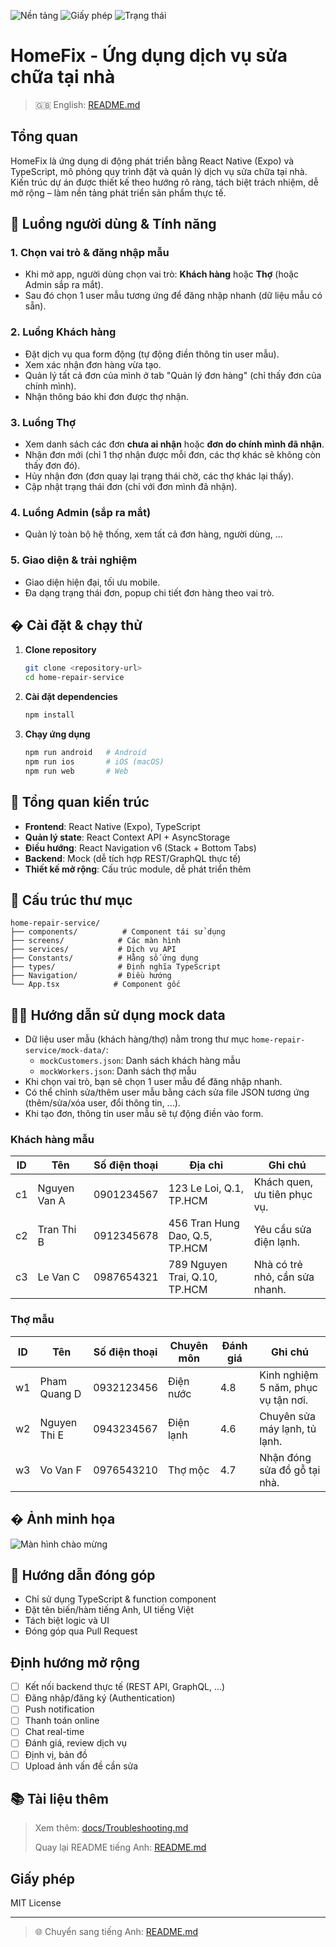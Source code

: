 
![Nền tảng](https://img.shields.io/badge/platform-React%20Native-blue)
![Giấy phép](https://img.shields.io/badge/license-MIT-green)
![Trạng thái](https://img.shields.io/badge/status-beta-orange)

# HomeFix - Ứng dụng dịch vụ sửa chữa tại nhà

> 🇬🇧 English: [README.md](./README.md)

## Tổng quan
HomeFix là ứng dụng di động phát triển bằng React Native (Expo) và TypeScript, mô phỏng quy trình đặt và quản lý dịch vụ sửa chữa tại nhà. Kiến trúc dự án được thiết kế theo hướng rõ ràng, tách biệt trách nhiệm, dễ mở rộng –  làm nền tảng phát triển sản phẩm thực tế.

## 🔑 Luồng người dùng & Tính năng

### 1. Chọn vai trò & đăng nhập mẫu
- Khi mở app, người dùng chọn vai trò: **Khách hàng** hoặc **Thợ** (hoặc Admin sắp ra mắt).
- Sau đó chọn 1 user mẫu tương ứng để đăng nhập nhanh (dữ liệu mẫu có sẵn).

### 2. Luồng Khách hàng
- Đặt dịch vụ qua form động (tự động điền thông tin user mẫu).
- Xem xác nhận đơn hàng vừa tạo.
- Quản lý tất cả đơn của mình ở tab "Quản lý đơn hàng" (chỉ thấy đơn của chính mình).
- Nhận thông báo khi đơn được thợ nhận.

### 3. Luồng Thợ
- Xem danh sách các đơn **chưa ai nhận** hoặc **đơn do chính mình đã nhận**.
- Nhận đơn mới (chỉ 1 thợ nhận được mỗi đơn, các thợ khác sẽ không còn thấy đơn đó).
- Hủy nhận đơn (đơn quay lại trạng thái chờ, các thợ khác lại thấy).
- Cập nhật trạng thái đơn (chỉ với đơn mình đã nhận).

### 4. Luồng Admin (sắp ra mắt)
- Quản lý toàn bộ hệ thống, xem tất cả đơn hàng, người dùng, ...

### 5. Giao diện & trải nghiệm
- Giao diện hiện đại, tối ưu mobile.
- Đa dạng trạng thái đơn, popup chi tiết đơn hàng theo vai trò.

## � Cài đặt & chạy thử

1. **Clone repository**
   ```bash
   git clone <repository-url>
   cd home-repair-service
   ```
2. **Cài đặt dependencies**
   ```bash
   npm install
   ```
3. **Chạy ứng dụng**
   ```bash
   npm run android   # Android
   npm run ios       # iOS (macOS)
   npm run web       # Web
   ```

## 🧱 Tổng quan kiến trúc

- **Frontend**: React Native (Expo), TypeScript
- **Quản lý state**: React Context API + AsyncStorage
- **Điều hướng**: React Navigation v6 (Stack + Bottom Tabs)
- **Backend**: Mock (dễ tích hợp REST/GraphQL thực tế)
- **Thiết kế mở rộng**: Cấu trúc module, dễ phát triển thêm

## 📂 Cấu trúc thư mục

```
home-repair-service/
├── components/          # Component tái sử dụng
├── screens/            # Các màn hình
├── services/           # Dịch vụ API
├── Constants/          # Hằng số ứng dụng
├── types/              # Định nghĩa TypeScript
├── Navigation/         # Điều hướng
└── App.tsx            # Component gốc
```

## 🧑‍💻 Hướng dẫn sử dụng mock data

- Dữ liệu user mẫu (khách hàng/thợ) nằm trong thư mục `home-repair-service/mock-data/`:
  - `mockCustomers.json`: Danh sách khách hàng mẫu
  - `mockWorkers.json`: Danh sách thợ mẫu
- Khi chọn vai trò, bạn sẽ chọn 1 user mẫu để đăng nhập nhanh.
- Có thể chỉnh sửa/thêm user mẫu bằng cách sửa file JSON tương ứng (thêm/sửa/xóa user, đổi thông tin, ...).
- Khi tạo đơn, thông tin user mẫu sẽ tự động điền vào form.

### Khách hàng mẫu

| ID  | Tên            | Số điện thoại | Địa chỉ                        | Ghi chú                      |
|-----|----------------|---------------|-------------------------------|------------------------------|
| c1  | Nguyen Van A   | 0901234567    | 123 Le Loi, Q.1, TP.HCM       | Khách quen, ưu tiên phục vụ. |
| c2  | Tran Thi B     | 0912345678    | 456 Tran Hung Dao, Q.5, TP.HCM| Yêu cầu sửa điện lạnh.       |
| c3  | Le Van C       | 0987654321    | 789 Nguyen Trai, Q.10, TP.HCM | Nhà có trẻ nhỏ, cần sửa nhanh.|

### Thợ mẫu

| ID  | Tên            | Số điện thoại | Chuyên môn   | Đánh giá | Ghi chú                        |
|-----|----------------|---------------|--------------|----------|-------------------------------|
| w1  | Pham Quang D   | 0932123456    | Điện nước    | 4.8      | Kinh nghiệm 5 năm, phục vụ tận nơi. |
| w2  | Nguyen Thi E   | 0943234567    | Điện lạnh    | 4.6      | Chuyên sửa máy lạnh, tủ lạnh.      |
| w3  | Vo Van F       | 0976543210    | Thợ mộc      | 4.7      | Nhận đóng sửa đồ gỗ tại nhà.       |

## � Ảnh minh họa

![Màn hình chào mừng](./App%20Welcome.jpg)

<!-- Thêm các ảnh chụp màn hình khác nếu có -->

## 🤝 Hướng dẫn đóng góp

- Chỉ sử dụng TypeScript & function component
- Đặt tên biến/hàm tiếng Anh, UI tiếng Việt
- Tách biệt logic và UI
- Đóng góp qua Pull Request

## Định hướng mở rộng

- [ ] Kết nối backend thực tế (REST API, GraphQL, ...)
- [ ] Đăng nhập/đăng ký (Authentication)
- [ ] Push notification
- [ ] Thanh toán online
- [ ] Chat real-time
- [ ] Đánh giá, review dịch vụ
- [ ] Định vị, bản đồ
- [ ] Upload ảnh vấn đề cần sửa

## 📚 Tài liệu thêm

> Xem thêm: [docs/Troubleshooting.md](./docs/Troubleshooting.md)
> 
> Quay lại README tiếng Anh: [README.md](./README.md)

## Giấy phép

MIT License

---

> 🌐 Chuyển sang tiếng Anh: [README.md](./README.md)
